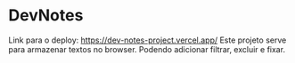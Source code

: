 # DevNotes
Link para o deploy: https://dev-notes-project.vercel.app/
Este projeto serve para armazenar textos no browser. Podendo adicionar filtrar, excluir e fixar.

